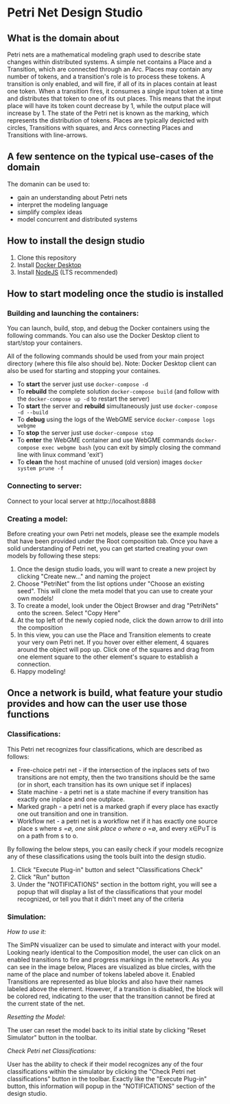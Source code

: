 # Petri Net Design Studio

## What is the domain about
Petri nets are a mathematical modeling graph used to describe state changes within distributed systems. A simple net contains a Place and a Transition, which are connected through an Arc. Places may contain any number of tokens, and a transition's role is to process these tokens. A transition is only enabled, and will fire, if all of its in places contain at least one token. When a transition fires, it consumes a single input token at a time and distributes that token to one of its out places. This means that the input place will have its token count decrease by 1, while the output place will increase by 1. The state of the Petri net is known as the marking, which represents the distribution of tokens. Places are typically depicted with circles, Transitions with squares, and Arcs connecting Places and Transitions with line-arrows.

## A few sentence on the typical use-cases of the domain

The domanin can be used to:
- gain an understanding about Petri nets
- interpret the modeling language
- simplify complex ideas
- model concurrent and distributed systems

## How to install the design studio

1. Clone this repository
2. Install [Docker Desktop](https://www.docker.com/products/docker-desktop)
3. Install [NodeJS](https://nodejs.org/en/) (LTS recommended)

## How to start modeling once the studio is installed

### Building and launching the containers:

You can launch, build, stop, and debug the Docker containers using the following commands. You can also use the Docker Desktop client to start/stop your containers.

All of the following commands should be used from your main project directory (where this file also should be). Note: Docker Desktop client can also be used for starting and stopping your containes.
- To **start** the server just use `docker-compose -d`
- To **rebuild** the complete solution `docker-compose build` (and follow with the `docker-compose up -d` to restart the server)
- To **start** the server and **rebuild** simultaneously just use `docker-compose -d --build`
- To **debug** using the logs of the WebGME service `docker-compose logs webgme`
- To **stop** the server just use `docker-compose stop`
- To **enter** the WebGME container and use WebGME commands `docker-compose exec webgme bash` (you can exit by simply closing the command line with linux command 'exit') 
- To **clean** the host machine of unused (old version) images `docker system prune -f`

### Connecting to server:

Connect to your local server at http://localhost:8888

### Creating a model:

Before creating your own Petri net models, please see the example models that have been provided under the Root composition tab. Once you have a solid understanding of Petri net, you can get started creating your own models by following these steps:

1. Once the design studio loads, you will want to create a new project by clicking "Create new..." and naming the project
2. Choose "PetriNet" from the list options under "Choose an existing seed". This will clone the meta model that you can use to create your own models!
2. To create a model, look under the Object Browser and drag "PetriNets" onto the screen. Select "Copy Here"
3. At the top left of the newly copied node, click the down arrow to drill into the composition
4. In this view, you can use the Place and Transition elements to create your very own Petri net. If you hover over either element, 4 squares around the object will pop up. Click one of the squares and drag from one element square to the other element's square to establish a connection.
5. Happy modeling!

## Once a network is build, what feature your studio provides and how can the user use those functions

### Classifications:

This Petri net recognizes four classifications, which are described as follows:

- Free-choice petri net - if the intersection of the inplaces sets of two transitions are not empty, then the two transitions should be the same (or in short, each transition has its own unique set if inplaces)
- State machine - a petri net is a state machine if every transition has exactly one inplace and one outplace.
- Marked graph - a petri net is a marked graph if every place has exactly one out transition and one in transition.
- Workflow net - a petri net is a workflow net if it has exactly one source place s where *s =∅, one sink place o where o* =∅, and every x∈P∪T is on a path from s to o.

By following the below steps, you can easily check if your models recognize any of these classifications using the tools built into the design studio.

1. Click "Execute Plug-in" button and select "Classifications Check"
2. Click "Run" button
3. Under the "NOTIFICATIONS" section in the bottom right, you will see a popup that will display a list of the classifications that your model recognized, or tell you that it didn't meet any of the criteria

### Simulation:

*How to use it:*

The SimPN visualizer can be used to simulate and interact with your model. Looking nearly identical to the Composition model, the user can click on an enabled transitions to fire and progress markings in the network. As you can see in the image below, Places are visualized as blue circles, with the name of the place and number of tokens labeled above it. Enabled Transitions are represented as blue blocks and also have their names labeled above the element. However, if a transition is disabled, the block will be colored red, indicating to the user that the transition cannot be fired at the current state of the net.

*Resetting the Model:*

The user can reset the model back to its initial state by clicking "Reset Simulator" button in the toolbar. 

*Check Petri net Classifications:*

User has the ability to check if their model recognizes any of the four classifications within the simulator by clicking the "Check Petri net classifications" button in the toolbar. Exactly like the "Execute Plug-in" button, this information will popup in the "NOTIFICATIONS" section of the design studio.
